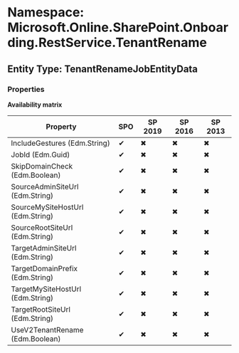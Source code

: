 # Namespace: Microsoft.Online.SharePoint.Onboarding.RestService.TenantRename

## Entity Type: TenantRenameJobEntityData

### Properties

**Availability matrix**

Property | SPO | SP 2019 | SP 2016 | SP 2013
----------|-----|---------|---------|--------
IncludeGestures (Edm.String) | ✔ | ✖ | ✖ | ✖
JobId (Edm.Guid) | ✔ | ✖ | ✖ | ✖
SkipDomainCheck (Edm.Boolean) | ✔ | ✖ | ✖ | ✖
SourceAdminSiteUrl (Edm.String) | ✔ | ✖ | ✖ | ✖
SourceMySiteHostUrl (Edm.String) | ✔ | ✖ | ✖ | ✖
SourceRootSiteUrl (Edm.String) | ✔ | ✖ | ✖ | ✖
TargetAdminSiteUrl (Edm.String) | ✔ | ✖ | ✖ | ✖
TargetDomainPrefix (Edm.String) | ✔ | ✖ | ✖ | ✖
TargetMySiteHostUrl (Edm.String) | ✔ | ✖ | ✖ | ✖
TargetRootSiteUrl (Edm.String) | ✔ | ✖ | ✖ | ✖
UseV2TenantRename (Edm.Boolean) | ✔ | ✖ | ✖ | ✖

